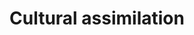 ---
title: Cultural assimilation
longTitle: 'Cultural assimilation'
tags:
- gccommon
usedFor:
- "[[Acculturation]]"
---